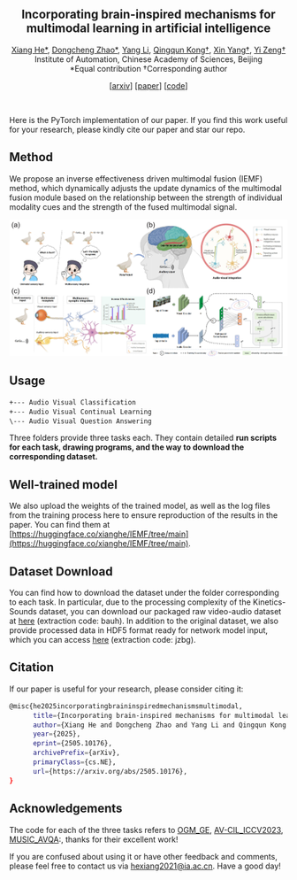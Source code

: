 <div align="center">
<h2 class="papername"> Incorporating brain-inspired mechanisms for multimodal learning in artificial intelligence </h2>
<div>
<div>
    <a href="https://scholar.google.com/citations?user=Em5FqXYAAAAJ" target="_blank">Xiang He*</a>,
    <a href="https://scholar.google.com/citations?user=2E9Drq8AAAAJ" target="_blank">Dongcheng Zhao*</a>,
    <a href="https://scholar.google.com/citations?user=3QpRLTgAAAAJ" target="_blank">Yang Li</a>,
    <a href="https://ieeexplore.ieee.org/author/37085719247" target="_blank">Qingqun Kong†</a>,
    <a href="https://ieeexplore.ieee.org/author/37401423300" target="_blank">Xin Yang†</a>,
    <a href="https://scholar.google.com/citations?user=Rl-YqPEAAAAJ" target="_blank">Yi Zeng†</a>
</div>
Institute of Automation, Chinese Academy of Sciences, Beijing<br>
*Equal contribution
†Corresponding author

\[[arxiv](https://arxiv.org/abs/2505.10176)\] \[[paper]()\] \[[code](https://github.com/Brain-Cog-Lab/IEMF)\]

</div>
<br>

</div>

Here is the PyTorch implementation of our paper. 
If you find this work useful for your research, please kindly cite our paper and star our repo.



## Method

We propose an inverse effectiveness driven multimodal fusion (IEMF) method, which dynamically adjusts the update dynamics of the multimodal fusion module based on the relationship between the strength of individual modality cues and the strength of the fused multimodal signal.

![](./figs/method.jpg)



## Usage

```bash
+--- Audio Visual Classification 
+--- Audio Visual Continual Learning
\--- Audio Visual Question Answering
```

Three folders provide three tasks each. They contain detailed **run scripts for each task, drawing programs, and the way to download the corresponding dataset.** 

## Well-trained model
We also upload the weights of the trained model, as well as the log files from the training process here to ensure reproduction of the results in the paper. You can find them at [https://huggingface.co/xianghe/IEMF/tree/main](https://huggingface.co/xianghe/IEMF/tree/main).

## Dataset Download
You can find how to download the dataset under the folder corresponding to each task. 
In particular, due to the processing complexity of the Kinetics-Sounds dataset, you can download our packaged raw video-audio dataset at [here](https://pan.baidu.com/s/1NHmpyhpPaXJVgtwFPkKHcw) (extraction code:  bauh).
In addition to the original dataset, we also provide processed data in HDF5 format ready for network model input, which you can access [here](https://pan.baidu.com/s/1v28Pt9HUKHUv8JCagdGuTQ) (extraction code: jzbg).

## Citation

If our paper is useful for your research, please consider citing it:

```bash
@misc{he2025incorporatingbraininspiredmechanismsmultimodal,
      title={Incorporating brain-inspired mechanisms for multimodal learning in artificial intelligence}, 
      author={Xiang He and Dongcheng Zhao and Yang Li and Qingqun Kong and Xin Yang and Yi Zeng},
      year={2025},
      eprint={2505.10176},
      archivePrefix={arXiv},
      primaryClass={cs.NE},
      url={https://arxiv.org/abs/2505.10176}, 
}
```





## Acknowledgements

The code for each of the three tasks refers to [OGM_GE](https://github.com/GeWu-Lab/OGM-GE_CVPR2022), [AV-CIL_ICCV2023](https://github.com/weiguoPian/AV-CIL_ICCV2023), [MUSIC_AVQA](https://github.com/GeWu-Lab/MUSIC-AVQA):, thanks for their excellent work!

If you are confused about using it or have other feedback and comments, please feel free to contact us via hexiang2021@ia.ac.cn. Have a good day!

